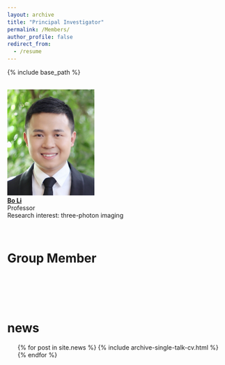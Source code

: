 ```yaml
---
layout: archive
title: "Principal Investigator"
permalink: /Members/
author_profile: false
redirect_from:
  - /resume
---
```


{% include base_path %}

<br/><img src='/images/IMG_4123.jpg' width='200'><br/>
[**Bo Li**](/_pages/Member-BoLi.md)<br/>
Professor<br/>
Research interest: three-photon imaging<br/>
<br/>
<br/>
# Group Member









<br/>
<br/>
<br/>
<br/>

news
======
  <ul>{% for post in site.news %}
    {% include archive-single-talk-cv.html %}
  {% endfor %}</ul>
